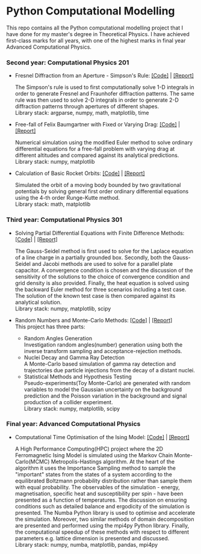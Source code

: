 # Python Computational Modelling
This repo contains all the Python computational modelling project that I have done for my master's degree in Theoretical Physics. I have achieved first-class marks for all years, with one of the highest marks in final year Advanced Computational Physics.

### Second year: Computational Physics 201

- Fresnel Diffraction from an Aperture - Simpson's Rule: [[Code]](https://github.com/dazzabaijan/py_comp_model/blob/master/2nd_year/ex_2/dn16018_ex2_code.py) | [[Report]](https://github.com/dazzabaijan/py_comp_model/blob/master/2nd_year/ex_2/dn16018_ex2_report.pdf)

  The Simpson's rule is used to first computationally solve 1-D integrals in order to generate Fresnel and Fraunhofer diffraction patterns. The same rule was then used to solve 2-D integrals in order to generate 2-D diffraction patterns through apertures of different shapes.\
  Library stack: argparse, numpy, math, matplotlib, time

- Free-fall of Felix Baumgartner with Fixed or Varying Drag: [[Code]](https://github.com/dazzabaijan/py_comp_model/blob/master/2nd_year/ex_3/dn16018_ex3_code.py) | [[Report]](https://github.com/dazzabaijan/py_comp_model/blob/master/2nd_year/ex_3/dn16018_ex3_report.pdf)

  Numerical simulation using the modified Euler method to solve ordinary differential equations for a free-fall problem with varying drag at different altitudes and compared against its analytical predictions.\
  Library stack: numpy, matplotlib
  
- Calculation of Basic Rocket Orbits: [[Code]](https://github.com/dazzabaijan/py_comp_model/blob/master/2nd_year/ex_4/dn16018_ex4_code.py) | [[Report]](https://github.com/dazzabaijan/py_comp_model/blob/master/2nd_year/ex_4/dn16018_ex4_report.pdf)

  Simulated the orbit of a moving body bounded by two gravitational potentials by solving general first order ordinary differential equations using the 4-th order Runge-Kutte method.\
  Library stack: math, matplotlib

### Third year: Computational Physics 301

- Solving Partial Differential Equations with Finite Difference Methods: [[Code]](https://github.com/dazzabaijan/py_comp_model/blob/master/3rd_year/ex_2/dn16018_ex2_code.py) | [[Report]](https://github.com/dazzabaijan/py_comp_model/blob/master/3rd_year/ex_2/dn16018_ex2_report.pdf)

  The Gauss-Seidel method is first used to solve for the Laplace equation of a line charge in a partially grounded box. Secondly, both the Gauss-Seidel and Jacobi methods are used to solve for a parallel plate capacitor. A convergence condition is chosen and the discussion of the sensitivity of the solutions to the choice of convergence condition and grid density is also provided. Finally, the heat equation is solved using the backward Euler method for three scenarios including a test case. The solution of the known test case is then compared against its analytical solution.\
  Library stack: numpy, matplotlib, scipy
  
- Random Numbers and Monte-Carlo Methods: [[Code]](https://github.com/dazzabaijan/py_comp_model/blob/master/3rd_year/ex_3/dn16018_ex3_code.txt) | [[Report]](https://github.com/dazzabaijan/py_comp_model/blob/master/3rd_year/ex_3/dn16018_ex4_report.pdf)\
  This project has three parts:
  
  - Random Angles Generation\
    Investigation random angles(number) generation using both the inverse transform sampling and acceptance-rejection methods.
  - Nuclei Decay and Gamma Ray Detection\
    A Monte-Carlo based simulation of gamma ray detection and trajectories due particle injections from the decay of a distant nuclei.
  - Statistical Methods and Hypothesis Testing\
    Pseudo-experiments(Toy Monte-Carlo) are generated with random variables to model the Gaussian uncertainty on the background prediction and the Poisson variation in the background and signal production of a collider experiment.\
  Library stack: numpy, matplotlib, scipy
    
### Final year: Advanced Computational Physics

- Computational Time Optimisation of the Ising Model: [[Code]](https://github.com/dazzabaijan/py_comp_model/blob/master/final_year/ising_mpi_method1.py) | [[Report]](https://github.com/dazzabaijan/py_comp_model/blob/master/final_year/ACP_report.pdf)

  A High Performance Computing(HPC) project where the 2D Ferromagnetic Ising Model is simulated using the Markov Chain Monte-Carlo(MCMC) Metropolis-Hastings algorithm. At the heart of the algorithm it uses the Importance Sampling  method to sample the "important" states from the states of a system according to the equilibrated Boltzmann probability distribution rather than sample them with equal probability. The observables of the simulation - energy, magnetisation, specific heat and susceptibility per spin - have been presented as a function of temperatures. The discussion on ensuring conditions such as detailed balance and ergodicity of the simulation is presented. The Numba Python library is used to optimise and accelerate the simulation. Moreover, two similar methods of domain decomposition are presented and performed using the mpi4py Python library. Finally, the computational speedup of these methods with respect to different parameters e.g. lattice dimension is presented and discussed.\
  Library stack: numpy, numba, matplotlib, pandas, mpi4py


    
